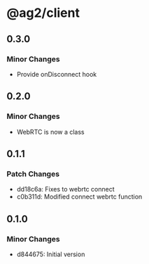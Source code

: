 # @ag2/client

## 0.3.0

### Minor Changes

- Provide onDisconnect hook

## 0.2.0

### Minor Changes

- WebRTC is now a class

## 0.1.1

### Patch Changes

- dd18c6a: Fixes to webrtc connect
- c0b311d: Modified connect webrtc function

## 0.1.0

### Minor Changes

- d844675: Initial version
